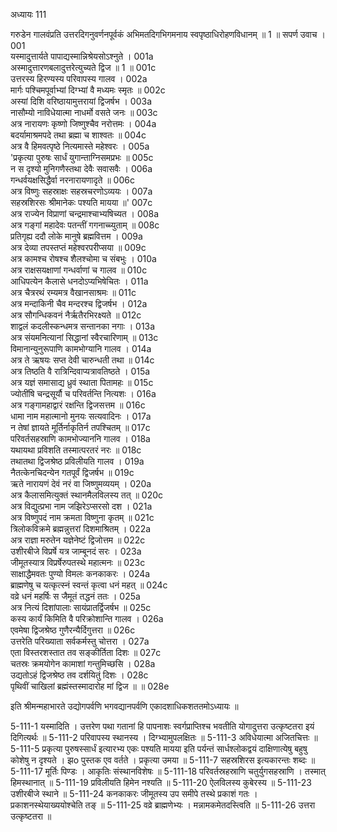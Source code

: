 अध्यायः 111

गरुडेन गालवंप्रति उत्तरदिगनुवर्णनपूर्वकं अभिमतदिगभिगमनाय स्वपृष्ठाधिरोहणविधानम् ॥ 1 ॥
सपर्ण उवाच ।	001    
यस्मादुत्तार्यते पापाद्यस्मान्निश्रेयसोऽश्नुते ।	001a  
अस्मादुत्तारणबलादुत्तरेत्युच्यते द्विज ॥ 1 ॥	001c  
उत्तरस्य हिरण्यस्य परिवापस्य गालव ।	002a  
मार्गः पश्चिमपूर्वाभ्यां दिग्भ्यां वै मध्यमः स्मृतः ॥	002c  
अस्यां दिशि वरिष्ठायामुत्तरायां द्विजर्षभ ।	003a  
नासौम्यो नाविधेयात्मा नाधर्मो वसते जनः ॥	003c  
अत्र नारायणः कृष्णो जिष्णुश्चैव नरोत्तमः ।	004a  
बदर्यामाश्रमपदे तथा ब्रह्मा च शाश्वतः ॥	004c  
अत्र वै हिमवत्पृष्ठे नित्यमास्ते महेश्वरः ।	005a  
\'प्रकृत्या पुरुषः सार्धं युगान्ताग्निसमप्रभः ॥	005c  
न स दृश्यो मुनिगणैस्तथा देवैः सवासवैः ।	006a  
गन्धर्वयक्षसिद्धैर्वा नरनारायणादृते ॥	006c  
अत्र विष्णुः सहस्राक्षः सहस्रचरणोऽव्ययः ।	007a  
सहस्रशिरसः श्रीमानेकः पश्यति मायया ॥\'	007c  
अत्र राज्येन विप्राणां चन्द्रमाश्चाभ्यषिच्यत ।	008a  
अत्र गङ्गां महादेवः पतन्तीं गगनाच्च्युताम् ॥	008c  
प्रतिगृह्य ददौ लोके मानुषे ब्रह्मवित्तम ।	009a  
अत्र देव्या तपस्तप्तं महेश्वरपरीप्सया ॥	009c  
अत्र कामश्च रोषश्च शैलश्चोमा च संबभुः । 	010a  
अत्र राक्षसयक्षाणां गन्धर्वाणां च गालव ॥	010c  
आधिपत्येन कैलासे धनदोऽप्यभिषेचितः ।	011a  
अत्र चैत्ररथं रम्यमत्र वैखानसाश्रमः ॥	011c  
अत्र मन्दाकिनी चैव मन्दरश्च द्विजर्षभ ।	012a  
अत्र सौगन्धिकवनं नैर्ऋतैरभिरक्ष्यते ॥	012c  
शाद्वलं कदलीस्कन्धमत्र सन्तानका नगाः ।	013a  
अत्र संयमनित्यानां सिद्धानां स्वैरचारिणाम् ॥	013c  
विमानान्युनुरूपाणि कामभोग्यानि गालव ।	014a  
अत्र ते ऋषयः सप्त देवी चारुन्धती तथा ॥	014c  
अत्र तिष्ठति वै रात्रिन्दिवाप्यत्रावतिष्ठते ।	015a  
अत्र यज्ञं समासाद्य ध्रुवं स्थाता पितामहः ॥	015c  
ज्योतींषि चन्द्रसूर्यौ च परिवर्तन्ति नित्यशः ।	016a  
अत्र गङ्गामहाद्वारं रक्षन्ति द्विजसत्तम ॥	016c  
धामा नाम महात्मानो मुनयः सत्यवादिनः ।	017a  
न तेषां ज्ञायते मूर्तिर्नाकृतिर्न तपश्चितम् ॥	017c  
परिवर्तसहस्राणि कामभोज्याननि गालव ।	018a  
यथायथा प्रविशति तस्मात्परतरं नरः ॥	018c  
तथातथा द्विजश्रेष्ठ प्रविलीयति गालव ।	019a  
नैतत्केनचिदन्येन गतपूर्वं द्विजर्षभ ॥	019c  
ऋते नारायणं देवं नरं वा जिष्णुमव्ययम् ।	020a  
अत्र कैलासमित्युक्तं स्थानमैलविलस्य तत् ॥	020c  
अत्र विद्युत्प्रभा नाम जझिरेऽप्सरसो दश ।	021a  
अत्र विष्णुपदं नाम क्रमता विष्णुना कृतम् ॥	021c  
त्रिलोकविक्रमे ब्रह्मन्नुत्तरां दिशमाश्रितम् ।	022a  
अत्र राज्ञा मरुतेन यज्ञेनेष्टं द्विजोत्तम ॥	022c  
उशीरबीजे विप्रर्षे यत्र जाम्बूनदं सरः ।	023a  
जीमूतस्यात्र विप्रर्षेरुपतस्थे महात्मनः ॥	023c  
साक्षाद्धैमवतः पुण्यो विमलः कनकाकरः ।	024a  
ब्राह्मणेषु च यत्कृत्स्नं स्वन्तं कृत्वा धनं महत् ॥	024c  
वव्रे धनं महर्षिः स जैमूतं तद्धनं ततः ।	025a  
अत्र नित्यं दिशांपालाः सायंप्रातर्द्विजर्षभ ॥	025c  
कस्य कार्यं किमिति वै परिक्रोशान्ति गालव ।	026a  
एवमेषा द्विजश्रेष्ठ गुणैरन्यैर्दिगुत्तरा ॥	026c  
उत्तरेति परिख्याता सर्वकर्मस्तु चोत्तरा ।	027a  
एता विस्तरशस्तात तव सङ्कीर्तिता दिशः ॥	027c  
चतस्रः क्रमयोगेन कामाशां गन्तुमिच्छसि ।	028a  
उद्यतोऽहं द्विजश्रेष्ठ तव दर्शयितुं दिशः ।	028c  
पृथिवीं चाखिलां ब्रह्मंस्तस्मादारोह मां द्विज ॥ ॥	028e   

इति श्रीमन्महाभारते उद्योगपर्वणि भगवद्यानपर्वणि एकादशाधिकशततमोऽध्यायः ॥

5-111-1 यस्मादिति । उत्तरेण पथा गतानां हि पापनाशः स्वर्गप्राप्तिश्च भवतीति योगादुत्तरा उत्कृष्टतरा इयं दिगित्यर्थः ॥ 5-111-2 परिवापस्य स्थानस्य । दिग्भ्यामुपलक्षितः ॥ 5-111-3 अविधेयात्मा अजितचित्तः ॥ 5-111-5 प्रकृत्या पुरुषस्सार्धं इत्यारभ्य एकः पश्यति मायया इति पर्यन्तं सार्धश्लोकद्वयं दाक्षिणात्येषु बहुषु कोशेषु न दृश्यते । झo पुस्तक एव वर्तते । प्रकृत्या उमया ॥ 5-111-7 सहस्रशिरस इत्यकारन्तः शब्दः ॥ 5-111-17 मूर्तिः पिण्डः । आकृतिः संस्थानविशेषः ॥ 5-111-18 परिवर्तस्रहस्राणि चतुर्युगसहस्राणि । तस्मात् हिमस्थानात् ॥ 5-111-19 प्रविलीयति हिमेन नश्यति ॥ 5-111-20 ऐलविलस्य कुबेरस्य ॥ 5-111-23 उशीरबीजे स्थाने ॥ 5-111-24 कनकाकरः जीमूतस्य उप समीपे तस्थे प्रकाशं गतः । प्रकाशनस्थेयाख्ययोश्चेति तङ् ॥ 5-111-25 वव्रे ब्राह्मणेभ्यः । मन्नामकमेतदस्त्विति ॥ 5-111-26 उत्तरा उत्कृष्टतरा ॥

